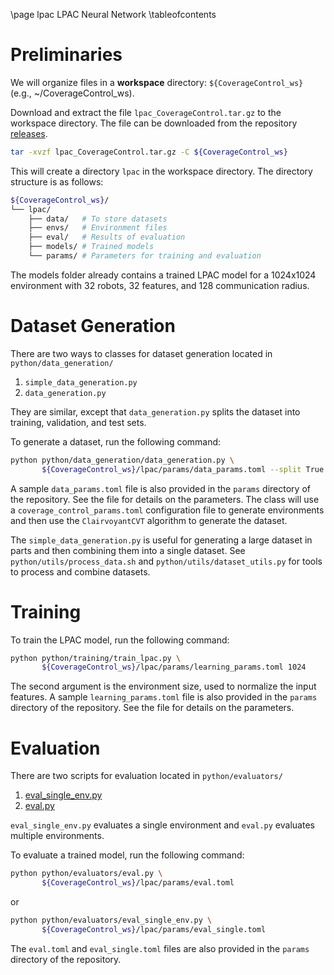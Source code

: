\page lpac LPAC Neural Network
\tableofcontents

# Preliminaries
We will organize files in a **workspace** directory: `${CoverageControl_ws}` (e.g., ~/CoverageControl\_ws).

Download and extract the file `lpac_CoverageControl.tar.gz` to the workspace directory.
The file can be downloaded from the repository [releases](https://github.com/KumarRobotics/CoverageControl/releases).
```bash
tar -xvzf lpac_CoverageControl.tar.gz -C ${CoverageControl_ws}
```
This will create a directory `lpac` in the workspace directory.
The directory structure is as follows:
```bash
${CoverageControl_ws}/
└── lpac/
    ├── data/   # To store datasets
    ├── envs/   # Environment files
    ├── eval/   # Results of evaluation
    ├── models/ # Trained models
    └── params/ # Parameters for training and evaluation
```

The models folder already contains a trained LPAC model for a 1024x1024 environment with 32 robots, 32 features, and 128 communication radius.

# Dataset Generation

There are two ways to classes for dataset generation located in `python/data_generation/`
1. `simple_data_generation.py`
2. `data_generation.py`

They are similar, except that `data_generation.py` splits the dataset into training, validation, and test sets.

To generate a dataset, run the following command:
```bash
python python/data_generation/data_generation.py \
       ${CoverageControl_ws}/lpac/params/data_params.toml --split True
```

A sample `data_params.toml` file is also provided in the `params` directory of the repository.
See the file for details on the parameters.
The class will use a `coverage_control_params.toml` configuration file to generate environments and then use the `ClairvoyantCVT` algorithm to generate the dataset.

The `simple_data_generation.py` is useful for generating a large dataset in parts and then combining them into a single dataset.
See `python/utils/process_data.sh` and `python/utils/dataset_utils.py` for tools to process and combine datasets.

# Training

To train the LPAC model, run the following command:
```bash
python python/training/train_lpac.py \
       ${CoverageControl_ws}/lpac/params/learning_params.toml 1024
```

The second argument is the environment size, used to normalize the input features.
A sample `learning_params.toml` file is also provided in the `params` directory of the repository. See the file for details on the parameters.

# Evaluation
There are two scripts for evaluation located in `python/evaluators/`
1. [eval_single_env.py](python/evaluators/eval_single_env.py)
2. [eval.py](python/evaluators/eval.py)

`eval_single_env.py` evaluates a single environment and `eval.py` evaluates multiple environments.

To evaluate a trained model, run the following command:
```bash
python python/evaluators/eval.py \
       ${CoverageControl_ws}/lpac/params/eval.toml
```
or
```bash
python python/evaluators/eval_single_env.py \
       ${CoverageControl_ws}/lpac/params/eval_single.toml
```

The `eval.toml` and `eval_single.toml` files are also provided in the `params` directory of the repository.
